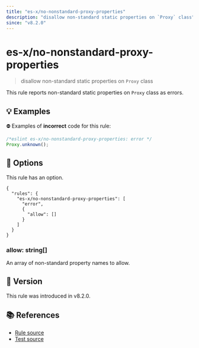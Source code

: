 ```yaml
---
title: "es-x/no-nonstandard-proxy-properties"
description: "disallow non-standard static properties on `Proxy` class"
since: "v8.2.0"
---
```


# es-x/no-nonstandard-proxy-properties
> disallow non-standard static properties on `Proxy` class

This rule reports non-standard static properties on `Proxy` class as errors.

## 💡 Examples

⛔ Examples of **incorrect** code for this rule:

<eslint-playground type="bad">

```js
/*eslint es-x/no-nonstandard-proxy-properties: error */
Proxy.unknown();
```

</eslint-playground>

## 🔧 Options

This rule has an option.

```jsonc
{
  "rules": {
    "es-x/no-nonstandard-proxy-properties": [
      "error",
      {
        "allow": []
      }
    ]
  }
}
```

### allow: string[]

An array of non-standard property names to allow.

## 🚀 Version

This rule was introduced in v8.2.0.

## 📚 References

- [Rule source](https://github.com/eslint-community/eslint-plugin-es-x/blob/master/lib/rules/no-nonstandard-proxy-properties.js)
- [Test source](https://github.com/eslint-community/eslint-plugin-es-x/blob/master/tests/lib/rules/no-nonstandard-proxy-properties.js)

